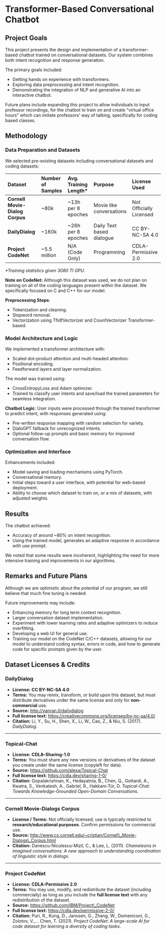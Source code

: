 # Transformer-Based Conversational Chatbot

## Project Goals

This project presents the design and implementation of a transformer-based chatbot trained on conversational datasets. Our system combines both intent recognition and response generation.

The primary goals included:
* Getting hands on experience with transformers.
* Exploring data preprocessing and intent recognition.
* Demonstrating the integration of NLP and generative AI into an interactive chatbot.

Future plans include expanding this project to allow individuals to input professor recordings, for the chatbot to train on and create "virtual office hours" which can imitate professors' way of talking, specifically for coding based classes.

## Methodology

### Data Preparation and Datasets

We selected pre-existing datasets including conversational datasets and coding datasets:

| Dataset | Number of Samples | Avg. Training Length\* | Purpose | License Used |
| :--- | :--- | :--- | :--- | :--- |
| **Cornell Movie-Dialog Corpus** | ~80k | ~13h per 8 epoches | Movie like conversations | Not Officially Licensed |
| **DailyDialog** | ~160k | ~26h per 8 epoches | Daily Text based dialogue | CC BY-NC-SA 4.0 |
| **Project CodeNet** | ~5.5 million | N/A (Code Only) | Programming | CDLA-Permissive 2.0 |

*\*Training statistics given 3080 TI GPU.*

**Note on CodeNet:** Although this dataset was used, we do not plan on training on all of the coding languages present within the dataset. We specifically focused on C and C++ for our model.

**Preprocessing Steps**:
* Tokenization and cleaning.
* Stopword removal.
* Vectorization using TfidfVectorizer and CountVectorizer Transformer-based.

### Model Architecture and Logic

We implemented a transformer architecture with:
* Scaled dot-product attention and multi-headed attention.
* Positional encoding.
* Feedforward layers and layer normalization.

The model was trained using:
* CrossEntropyLoss and Adam optimizer.
* Trained to classify user intents and save/load the trained parameters for seamless integration.

**Chatbot Logic**:
User inputs were processed through the trained transformer to predict intent, with responses generated using:
* Pre-written response mapping with random selection for variety.
* DialoGPT fallback for unrecognized intents.
* Optional follow-up prompts and basic memory for improved conversation flow.

### Optimization and Interface
Enhancements included:
* Model saving and loading mechanisms using PyTorch.
* Conversational memory.
* Initial steps toward a user interface, with potential for web-based deployment.
* Ability to choose which dataset to train on, or a mix of datasets, with adjusted weights.

## Results

The chatbot achieved:
* Accuracy of around ~80% on intent recognition.
* Using the trained model, generates an adaptive response in accordance with use prompt.

We noted that some results were incoherent, highlighting the need for more intensive training and improvements in our algorithms.

## Remarks and Future Plans

Although we are optimistic about the potential of our program, we still believe that much fine tuning is needed.

Future improvements may include:
* Enhancing memory for long term context recognition.
* Larger conversation dataset implementation.
* Experiment with lower learning rates and adaptive optimizers to reduce overfitting.
* Developing a web UI for general use.
* Training our model on the CodeNet C/C++ datasets, allowing for our model to understand coding syntax, errors in code, and how to generate code for specific prompts given by the user.

## Dataset Licenses & Credits

### DailyDialog
- **License:** **CC BY-NC-SA 4.0**
- **Terms:** You may remix, transform, or build upon this dataset, but must distribute derivatives under the same license and only for **non-commercial** use.
- **Source:** http://yanran.li/dailydialog
- **Full license text:** https://creativecommons.org/licenses/by-nc-sa/4.0/
- **Citation:** Li, Y., Su, H., Shen, X., Li, W., Cao, Z., & Niu, S. (2017). *DailyDialog*.

---

### Topical-Chat
- **License:** **CDLA-Sharing-1.0**
- **Terms:** You must share any new versions or derivatives of the dataset you create under the same license (copyleft for data).
- **Source:** https://github.com/alexa/Topical-Chat
- **Full license text:** https://cdla.dev/sharing-1-0/
- **Citation:** Gopalakrishnan, K., Hedayatnia, B., Chen, Q., Gottardi, A., Kwatra, S., Venkatesh, A., Gabriel, R., Hakkani-Tür, D. *Topical-Chat: Towards Knowledge-Grounded Open-Domain Conversations*.

---

### Cornell Movie-Dialogs Corpus
- **License / Terms:** Not officially licensed; use is typically restricted to **research/educational purposes**. Confirm permissions for commercial use.
- **Source:** http://www.cs.cornell.edu/~cristian/Cornell\_Movie-Dialogs\_Corpus.html
- **Citation:** Danescu-Niculescu-Mizil, C., & Lee, L. (2011). *Chameleons in imagined conversations: A new approach to understanding coordination of linguistic style in dialogs*.

---

### Project CodeNet
- **License:** **CDLA-Permissive 2.0**
- **Terms:** You may use, modify, and redistribute the dataset (including commercially) as long as you include the **full license text** with any redistribution of the dataset.
- **Source:** https://github.com/IBM/Project\_CodeNet
- **Full license text:** https://cdla.dev/permissive-2-0/
- **Citation:** Puri, R., Kung, D., Janssen, G., Zhang, W., Domeniconi, G., Zolotov, V.,... Chen, T. (2021). *Project CodeNet: A large-scale Al for code dataset for learning a diversity of coding tasks*.
